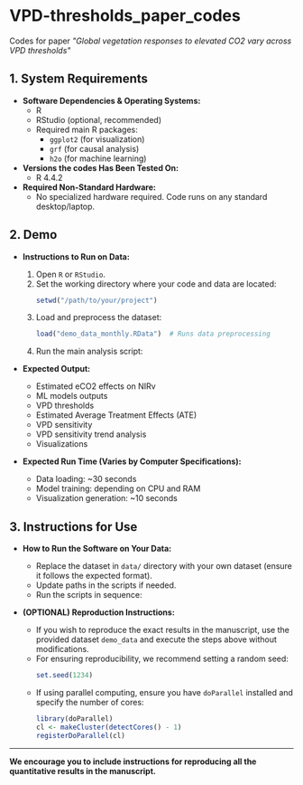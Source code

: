 # VPD-thresholds_paper_codes

Codes for paper *"Global vegetation responses to elevated CO2 vary across VPD thresholds"*

## 1. System Requirements
- **Software Dependencies & Operating Systems:**
  - R
  - RStudio (optional, recommended)
  - Required main R packages:
    - `ggplot2` (for visualization)
    - `grf` (for causal analysis)
    - `h2o` (for machine learning)
- **Versions the codes Has Been Tested On:**
  - R 4.4.2
- **Required Non-Standard Hardware:**
  - No specialized hardware required. Code runs on any standard desktop/laptop.

## 2. Demo
- **Instructions to Run on Data:**
  1. Open `R` or `RStudio`.
  2. Set the working directory where your code and data are located:
     ```r
     setwd("/path/to/your/project")
     ```
  3. Load and preprocess the dataset:
     ```r
     load("demo_data_monthly.RData")  # Runs data preprocessing
     ```
  4. Run the main analysis script:
    
- **Expected Output:**
  - Estimated eCO2 effects on NIRv
  - ML models outputs
  - VPD thresholds
  - Estimated Average Treatment Effects (ATE)
  - VPD sensitivity
  - VPD sensitivity trend analysis
  - Visualizations

- **Expected Run Time (Varies by Computer Specifications):**
  - Data loading: ~30 seconds
  - Model training: depending on CPU and RAM
  - Visualization generation: ~10 seconds

## 3. Instructions for Use
- **How to Run the Software on Your Data:**
  - Replace the dataset in `data/` directory with your own dataset (ensure it follows the expected format).
  - Update paths in the scripts if needed.
  - Run the scripts in sequence:

- **(OPTIONAL) Reproduction Instructions:**
  - If you wish to reproduce the exact results in the manuscript, use the provided dataset `demo_data` and execute the steps above without modifications.
  - For ensuring reproducibility, we recommend setting a random seed:
    ```r
    set.seed(1234)
    ```
  - If using parallel computing, ensure you have `doParallel` installed and specify the number of cores:
    ```r
    library(doParallel)
    cl <- makeCluster(detectCores() - 1)  
    registerDoParallel(cl)
    ```

---

**We encourage you to include instructions for reproducing all the quantitative results in the manuscript.**
